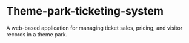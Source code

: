 # Theme-park-ticketing-system
A web-based application for managing ticket sales, pricing, and visitor records in a theme park.
